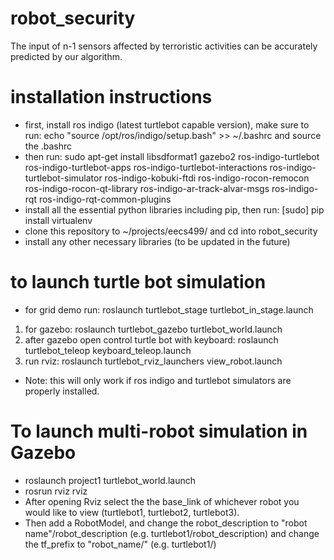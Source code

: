 # robot_security
The input of n-1 sensors affected by terroristic activities can be accurately predicted by our algorithm.

# installation instructions
- first, install ros indigo (latest turtlebot capable version), make sure to run: echo "source /opt/ros/indigo/setup.bash" >> ~/.bashrc and source the .bashrc
- then run: sudo apt-get install libsdformat1 gazebo2 ros-indigo-turtlebot ros-indigo-turtlebot-apps ros-indigo-turtlebot-interactions ros-indigo-turtlebot-simulator ros-indigo-kobuki-ftdi ros-indigo-rocon-remocon ros-indigo-rocon-qt-library ros-indigo-ar-track-alvar-msgs ros-indigo-rqt ros-indigo-rqt-common-plugins
- install all the essential python libraries including pip, then run: [sudo] pip install virtualenv
- clone this repository to ~/projects/eecs499/ and cd into robot_security
- install any other necessary libraries (to be updated in the future)

# to launch turtle bot simulation
- for grid demo run: roslaunch turtlebot_stage turtlebot_in_stage.launch
1. for gazebo: roslaunch turtlebot_gazebo turtlebot_world.launch
2. after gazebo open control turtle bot with keyboard: roslaunch turtlebot_teleop keyboard_teleop.launch
3. run rviz: roslaunch turtlebot_rviz_launchers view_robot.launch
- Note: this will only work if ros indigo and turtlebot simulators are properly installed.

# To launch multi-robot simulation in Gazebo
- roslaunch project1 turtlebot_world.launch
- rosrun rviz rviz
- After opening Rviz select the the base_link of whichever robot you would like to view (turtlebot1, turtlebot2, turtlebot3).
- Then add a RobotModel, and change the robot_description to "robot name"/robot_description (e.g. turtlebot1/robot_description) and change the tf_prefix to "robot_name/" (e.g. turtlebot1/)
